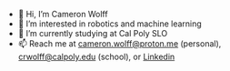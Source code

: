 - 👋 Hi, I’m Cameron Wolff
- 👀 I’m interested in robotics and machine learning
- 🌱 I’m currently studying at Cal Poly SLO
- 📫 Reach me at cameron.wolff@proton.me (personal), crwolff@calpoly.edu (school), or [Linkedin](https://www.linkedin.com/in/camwolff02/)

<!--- ADD WHEN YOU HAVE MORE EXPERIENCE, displays github commit stats
[![Cameron's github stats](https://github-readme-stats.vercel.app/api?username=camwolff02&count_private=true&show_icons=true&theme=radical&hide_rank=false)](https://github.com/anuraghazra/github-readme-stats)
--->

<!---
camwolff02/camwolff02 is a ✨ special ✨ repository because its `README.md` (this file) appears on your GitHub profile.
You can click the Preview link to take a look at your changes.
--->
